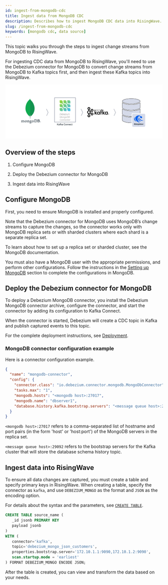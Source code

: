 ```yaml
---
id: ingest-from-mongodb-cdc
title: Ingest data from MongoDB CDC
description: Describes how to ingest MongoDB CDC data into RisingWave.
slug: /ingest-from-mongodb-cdc
keywords: [mongodb cdc, data source]
---
```

<head>
  <link rel="canonical" href="https://docs.risingwave.com/docs/current/ingest-from-mongodb-cdc/" />
</head>

This topic walks you through the steps to ingest change streams from MongoDB to RisingWave.

For ingesting CDC data from MongoDB to RisingWave, you'll need to use the Debezium connector for MongoDB to convert change streams from MongoDB to Kafka topics first, and then ingest these Kafka topics into RisingWave.

![Ingest data from MongoDB CDC to RisingWave](../images/mongodb_cdc_into_rw.png)

## Overview of the steps

1. Configure MongoDB

2. Deploy the Debezium connector for MongoDB

3. Ingest data into RisingWave

## Configure MongoDB

First, you need to ensure MongoDB is installed and properly configured.

Note that the Debezium connector for MongoDB uses MongoDB’s change streams to capture the changes, so the connector works only with MongoDB replica sets or with sharded clusters where each shard is a separate replica set.

To learn about how to set up a replica set or sharded cluster, see the MongoDB documentation.

You must also have a MongoDB user with the appropriate permissions, and perform other configurations. Follow the instructions in the [Setting up MongoDB](https://debezium.io/documentation/reference/stable/connectors/mongodb.html#setting-up-mongodb) section to complete the configurations in MongoDB.

## Deploy the Debezium connector for MongoDB

To deploy a Debezium MongoDB connector, you install the Debezium MongoDB connector archive, configure the connector, and start the connector by adding its configuration to Kafka Connect.

When the connector is started, Debezium will create a CDC topic in Kafka and publish captured events to this topic.

For the complete deployment instructions, see [Deployment](https://debezium.io/documentation/reference/stable/connectors/mongodb.html#mongodb-deploying-a-connector).

### MongoDB connector configuration example

Here is a connector configuration example.

```json
{
  "name": "mongodb-connector",
  "config": {
    "connector.class": "io.debezium.connector.mongodb.MongoDbConnector",
    "tasks.max": "1",
    "mongodb.hosts": "<mongodb host>:27017",
    "mongodb.name": "dbserver1",
    "database.history.kafka.bootstrap.servers": "<message queue host>:29092"
  }
}
```

`<mongodb host>:27017` refers to a comma-separated list of hostname and port pairs (in the form 'host' or 'host:port') of the MongoDB servers in the replica set.

`<message queue host>:29092` refers to the bootstrap servers for the Kafka cluster that will store the database schema history topic.

## Ingest data into RisingWave

To ensure all data changes are captured, you must create a table and specify primary keys in RisingWave. When creating a table, specify the connector as `kafka`, and use `DEBEZIUM_MONGO` as the format and `JSON` as the encoding option.

For details about the syntax and the parameters, see [`CREATE TABLE`](/sql/commands/sql-create-table.md).

```sql title=Example
CREATE TABLE source_name (
   _id jsonb PRIMARY KEY
   payload jsonb
)
WITH (
   connector='kafka',
   topic='debezium_mongo_json_customers',
   properties.bootstrap.server='172.10.1.1:9090,172.10.1.2:9090',
   scan.startup.mode = 'earliest'
) FORMAT DEBEZIUM_MONGO ENCODE JSON;
```

After the table is created, you can view and transform the data based on your needs.
